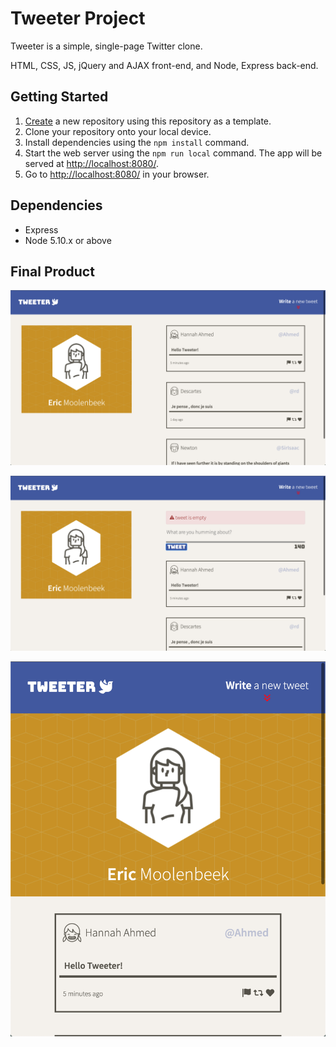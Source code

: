 # Tweeter Project

Tweeter is a simple, single-page Twitter clone.

HTML, CSS, JS, jQuery and AJAX front-end, and Node, Express back-end.

## Getting Started

1. [Create](https://docs.github.com/en/repositories/creating-and-managing-repositories/creating-a-repository-from-a-template) a new repository using this repository as a template.
2. Clone your repository onto your local device.
3. Install dependencies using the `npm install` command.
3. Start the web server using the `npm run local` command. The app will be served at <http://localhost:8080/>.
4. Go to <http://localhost:8080/> in your browser.

## Dependencies

- Express
- Node 5.10.x or above

## Final Product

!["Screenshot of Desktop view"](https://github.com/moolenbeek/tweeter/blob/master/public/images/Desktop.png)

!["Screenshot of Error message and tweeter form"](https://github.com/moolenbeek/tweeter/blob/master/public/images/Error.png)

!["Screenshot of Responsive view"](https://github.com/moolenbeek/tweeter/blob/master/public/images/Responsive.png)
